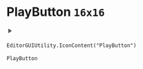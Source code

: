 # PlayButton `16x16`
<img src="/img/PlayButton.png" width=16 height=16>

``` CSharp
EditorGUIUtility.IconContent("PlayButton")
```
```
PlayButton
```
